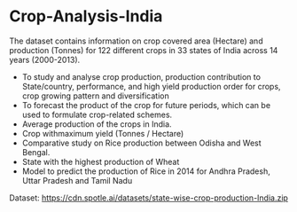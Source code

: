 # Crop-Analysis-India

The dataset contains information on crop covered area (Hectare) and production (Tonnes) for 122 different crops in 33 states of India across 14 years (2000-2013).
- To study and analyse crop production, production contribution to State/country, performance, and high yield production order for crops, crop growing pattern and diversification
- To forecast the product of the crop for future periods, which can be used to formulate crop-related schemes.
- Average production of the crops in India.
- Crop withmaximum yield (Tonnes / Hectare)
- Comparative study on Rice production between Odisha and West Bengal.
- State with the highest production of Wheat
- Model to predict the production of Rice in 2014 for Andhra Pradesh, Uttar Pradesh and Tamil Nadu

Dataset: https://cdn.spotle.ai/datasets/state-wise-crop-production-India.zip 

